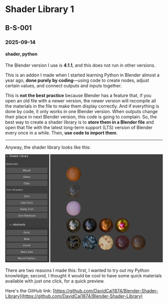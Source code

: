 # Shader Library 1
## B-S-001
### 2025-09-14
#### shader, python

The Blender version I use is **4.1.1**, and this does not run in other versions.

This is an addon I made when I started learning Python in Blender almost a year ago, **done purely by coding**—using code to create nodes, adjust certain values, and connect outputs and inputs together.

This is **not the best practice** because Blender has a feature that, if you open an old file with a newer version, the newer version will recompile all the materials in the file to make them display correctly. And if everything is done by code, it only works in one Blender version. When outputs change their place in next Blender version, this code is going to complain. So, the best way to create a shader library is to **store them in a Blender file** and open that file with the latest long-term support (LTS) version of Blender every once in a while. Then, **use code to import them**.

***

Anyway, the shader library looks like this:

![](https://raw.githubusercontent.com/DavidCai1874/my-tech-art-station-assets-storage-01/main/20250915202749.png)

There are two reasons I made this: first, I wanted to try out my Python knowledge; second, I thought it would be cool to have some quick materials available with just one click, for a quick preview.

Here's the GitHub link: [https://github.com/DavidCai1874/Blender-Shader-Library](https://github.com/DavidCai1874/Blender-Shader-Library)